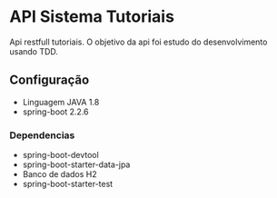# API Sistema Tutoriais
Api restfull tutoriais.
O objetivo da api foi estudo do desenvolvimento usando  TDD. 

## Configuração
* Linguagem JAVA 1.8
* spring-boot 2.2.6

### Dependencias
* spring-boot-devtool
* spring-boot-starter-data-jpa
* Banco de dados H2
* spring-boot-starter-test



